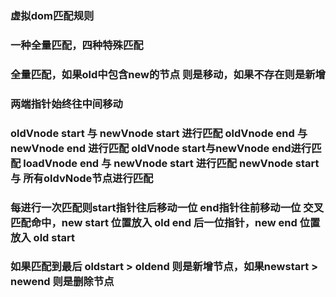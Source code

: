 ### 虚拟dom匹配规则
### 一种全量匹配，四种特殊匹配
### 全量匹配，如果old中包含new的节点 则是移动，如果不存在则是新增
### 两端指针始终往中间移动
### oldVnode start 与 newVnode start 进行匹配 oldVnode end 与newVnode end 进行匹配 oldVnode start与newVnode end进行匹配 loadVnode end 与 newVnode start 进行匹配 newVnode start 与 所有oldvNode节点进行匹配

### 每进行一次匹配则start指针往后移动一位 end指针往前移动一位 交叉匹配命中，new start 位置放入 old end 后一位指针，new end 位置放入 old start 

### 如果匹配到最后 oldstart > oldend 则是新增节点，如果newstart > newend 则是删除节点